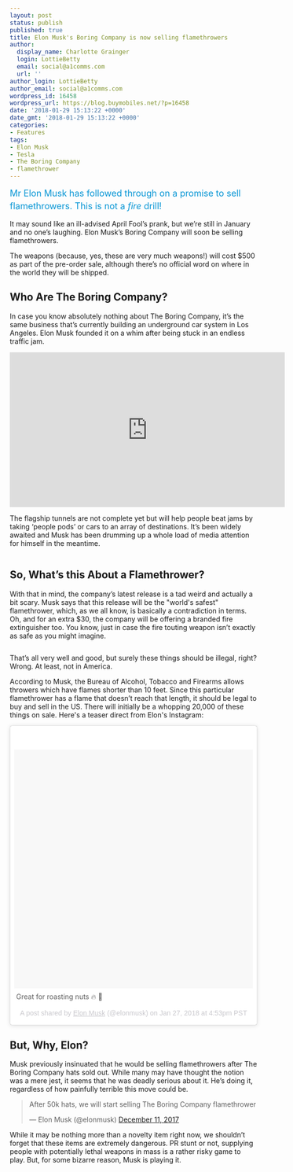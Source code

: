 ```yaml
---
layout: post
status: publish
published: true
title: Elon Musk's Boring Company is now selling flamethrowers
author:
  display_name: Charlotte Grainger
  login: LottieBetty
  email: social@a1comms.com
  url: ''
author_login: LottieBetty
author_email: social@a1comms.com
wordpress_id: 16458
wordpress_url: https://blog.buymobiles.net/?p=16458
date: '2018-01-29 15:13:22 +0000'
date_gmt: '2018-01-29 15:13:22 +0000'
categories:
- Features
tags:
- Elon Musk
- Tesla
- The Boring Company
- flamethrower
---
```

<p><span class="postStandFirst" style="color: #0896d5; line-height: 26px; font-size: 18px;">Mr Elon Musk has followed through on a promise to sell flamethrowers. This is not a <em>fire</em> drill!</span></p>
<p>It may sound like an ill-advised April Fool&rsquo;s prank, but we&rsquo;re still in January and no one&rsquo;s laughing. Elon Musk&rsquo;s Boring Company will soon be selling flamethrowers.</p>
<p>The weapons (because, yes, these are very much weapons!) will cost $500 as part of the pre-order sale, although there&rsquo;s no official word on where in the world they will be shipped.</p>
<h2>Who Are The Boring Company?</h2>
<p>In case you know absolutely nothing about The Boring Company, it&rsquo;s the same business that&rsquo;s currently building an underground car system in Los Angeles. Elon Musk founded it on a whim after being stuck in an endless traffic jam.</p>
<p><iframe src="https://www.youtube.com/embed/QXrlRhYriN0" width="560" height="315" frameborder="0" allowfullscreen="allowfullscreen"></iframe></p>
<p>The flagship tunnels are not complete yet but will help people beat jams by taking &lsquo;people pods&rsquo; or cars to an array of destinations. It&rsquo;s been widely awaited and Musk has been drumming up a whole load of media attention for himself in the meantime.</p>
<p><img class="aligncenter size-full wp-image-16457" src="https://lh3.googleusercontent.com/rNIjGEoXxDPRtElWn-CvJ5Megvi65cXEyMLQH-3KJN9reQ2NoWAkqr16IIUAVL7T45WLMA1lGVd9b2TYBMEpSgJk=s0" alt="" /></p>
<h2>So, What&rsquo;s this About a Flamethrower?</h2>
<p>With that in mind, the company&rsquo;s latest release is a tad weird and actually a bit scary. Musk says that this release will be the "world's safest" flamethrower, which, as we all know, is basically a contradiction in terms. Oh, and for an extra $30, the company will be offering a branded fire extinguisher too. You know, just in case the fire touting weapon isn&rsquo;t exactly as safe as you might imagine.</p>
<p><img class="aligncenter size-full wp-image-16121" src="https://lh3.googleusercontent.com/9LqhUzUsFFCa-lUHkABoDDaCTmJK6IgDGwiyOwt_xSqEFPt3NQB5dRsQ0HFhCsJEQGsH8WX98N0LtEQrBdoJXHpn8w=s0" alt="" /></p>
<p>That&rsquo;s all very well and good, but surely these things should be illegal, right? Wrong. At least, not in America.</p>
<p>According to Musk, the Bureau of Alcohol, Tobacco and Firearms allows throwers which have flames shorter than 10 feet. Since this particular flamethrower has a flame that doesn&rsquo;t reach that length, it should be legal to buy and sell in the US. There will initially be a whopping 20,000 of these things on sale. Here's a teaser direct from Elon's Instagram:</p>
<blockquote class="instagram-media" style="background: #FFF; border: 0; border-radius: 3px; box-shadow: 0 0 1px 0 rgba(0,0,0,0.5),0 1px 10px 0 rgba(0,0,0,0.15); margin: 1px; max-width: 658px; padding: 0; width: calc(100% - 2px);" data-instgrm-captioned="" data-instgrm-permalink="https://www.instagram.com/p/BeeUSFwgLrM/" data-instgrm-version="8">
<div style="padding: 8px;">
<div style="background: #F8F8F8; line-height: 0; margin-top: 40px; padding: 50.0% 0; text-align: center; width: 100%;">
<div style="background: url(data:image/png; base64,ivborw0kggoaaaansuheugaaacwaaaascamaaaapwqozaaaabgdbtueaalgpc/xhbqaaaafzukdcak7ohokaaaamuexurczmzpf399fx1+bm5mzy9amaaadisurbvdjlvzxbesmgces5/p8/t9furvcrmu73jwlzosgsiizurcjo/ad+eqjjb4hv8bft+idpqocx1wjosbfhh2xssxeiyn3uli/6mnree07uiwjev8ueowds88ly97kqytlijkktuybbruayvh5wohixmpi5we58ek028czwyuqdlkpg1bkb4nnm+veanfhqn1k4+gpt6ugqcvu2h2ovuif/gwufyy8owepdyzsa3avcqpvovvzzz2vtnn2wu8qzvjddeto90gsy9mvlqtgysy231mxry6i2ggqjrty0l8fxcxfcbbhwrsyyaaaaaelftksuqmcc); display: block; height: 44px; margin: 0 auto -44px; position: relative; top: -22px; width: 44px;"></div>
</div>
<p style="margin: 8px 0 0 0; padding: 0 4px;">Great for roasting nuts &#x1f525; &#x1f95c;</p>
<p style="color: #c9c8cd; font-family: Arial,sans-serif; font-size: 14px; line-height: 17px; margin-bottom: 0; margin-top: 8px; overflow: hidden; padding: 8px 0 7px; text-align: center; text-overflow: ellipsis; white-space: nowrap;">A post shared by <a style="color: #c9c8cd; font-family: Arial,sans-serif; font-size: 14px; font-style: normal; font-weight: normal; line-height: 17px;" href="https://www.instagram.com/elonmusk/" target="_blank" rel="noopener noreferrer"> Elon Musk</a> (@elonmusk) on <time style="font-family: Arial,sans-serif; font-size: 14px; line-height: 17px;" datetime="2018-01-28T00:53:18+00:00">Jan 27, 2018 at 4:53pm PST</time></p>
</div>
</blockquote>
<p><script async defer src="//platform.instagram.com/en_US/embeds.js"></script></p>
<h2>But, Why, Elon?</h2>
<p>Musk previously insinuated that he would be selling flamethrowers after The Boring Company hats sold out. While many may have thought the notion was a mere jest, it seems that he was deadly serious about it. He&rsquo;s doing it, regardless of how painfully terrible this move could be.</p>
<blockquote class="twitter-tweet" data-lang="en">
<p dir="ltr" lang="en">After 50k hats, we will start selling The Boring Company flamethrower</p>
<p>&mdash; Elon Musk (@elonmusk) <a href="https://twitter.com/elonmusk/status/940056523304181762?ref_src=twsrc%5Etfw">December 11, 2017</a></p></blockquote>
<p><script async src="https://platform.twitter.com/widgets.js" charset="utf-8"></script></p>
<p>While it may be nothing more than a novelty item right now, we shouldn&rsquo;t forget that these items are extremely dangerous. PR stunt or not, supplying people with potentially lethal weapons in mass is a rather risky game to play. But, for some bizarre reason, Musk is playing it.</p>

